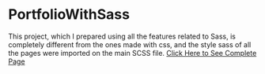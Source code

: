 # PortfolioWithSass
This project, which I prepared using all the features related to Sass, is completely different from the ones made with css, and the style sass of all the pages were imported on the main SCSS file.
[Click Here to See Complete Page]()
